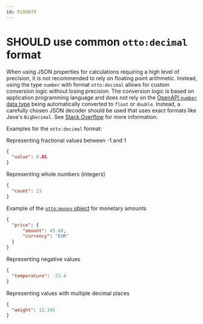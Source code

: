 ```yaml
---
id: R100079
---
```


# SHOULD use common `otto:decimal` format

When using JSON properties for calculations requiring a high level of precision, it is not recommended to rely on floating point arithmetic.
Instead, using the type `number` with format `otto:decimal` allows for custom conversion logic without losing precision.
The conversion logic is based on application programming language and does not rely on the [OpenAPI `number` data type][openapi-data-types] being automatically converted to `float` or `double`.
Instead, a carefully chosen JSON decoder should be used that uses exact formats like Java's `BigDecimal`.
See [Stack Overflow][stack-overflow] for more information.

Examples for the `otto:decimal` format:

Representing fractional values between -1 and 1

```json
{
  "value": 0.01
}
```

Representing whole numbers (integers)

```json
{
  "count": 23
}
```

Example of the [`otto:money` object](./should-use-common-otto-money-object.md) for monetary amounts

```json
{
  "price": {
      "amount": 45.60,
      "currency": "EUR"
  }
}
```

Representing negative values


```json
{
  "temperature": -23.4
}
```

Representing values with multiple decimal places

```json
{
  "weight": 12.345
}
```


[openapi-data-types]: https://spec.openapis.org/oas/v3.1.0.html#data-types
[stack-overflow]: https://stackoverflow.com/questions/3730019/why-not-use-double-or-float-to-represent-currency/3730040#3730040